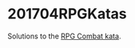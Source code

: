 # 201704RPGKatas

Solutions to the [RPG Combat kata](https://github.com/ardalis/kata-catalog/tree/master/katas).
